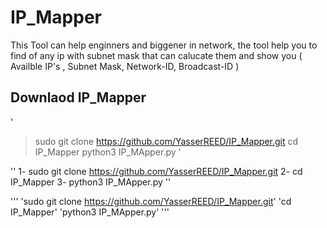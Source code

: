 # IP_Mapper
This Tool can help enginners and biggener in network, the tool help you to find of any ip with subnet mask that can calucate them and show you ( Availble IP's , Subnet Mask, Network-ID, Broadcast-ID )


## Downlaod IP_Mapper
'
> sudo git clone https://github.com/YasserREED/IP_Mapper.git 
> cd IP_Mapper
> python3 IP_MApper.py
'

''
1- sudo git clone https://github.com/YasserREED/IP_Mapper.git 
2- cd IP_Mapper
3- python3 IP_MApper.py
''

'''
'sudo git clone https://github.com/YasserREED/IP_Mapper.git'
'cd IP_Mapper'
'python3 IP_MApper.py'
'''

